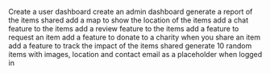 <!-- Change the UI  -->
<!-- Create a database to store user info -->
<!-- Create a login and register page -->
Create a user dashboard
create an admin dashboard
generate a report of the items shared
add a map to show the location of the items
add a chat feature to the items
add a review feature to the items
add a feature to request an item
add a feature to donate to a charity when you share an item
add a feature to track the impact of the items shared
generate 10 random items with images, location and contact email as a placeholder when logged in